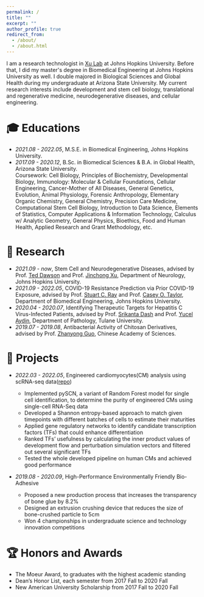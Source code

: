 ```yaml
---
permalink: /
title: ""
excerpt: ""
author_profile: true
redirect_from: 
  - /about/
  - /about.html
---
```


<!-- {% if site.google_scholar_stats_use_cdn %}
{% assign gsDataBaseUrl = "https://cdn.jsdelivr.net/gh/" | append: site.repository | append: "@" %}
{% else %}
{% assign gsDataBaseUrl = "https://raw.githubusercontent.com/" | append: site.repository | append: "/" %}
{% endif %}
{% assign url = gsDataBaseUrl | append: "google-scholar-stats/gs_data_shieldsio.json" %}
 -->
<span class='anchor' id='about-me'></span>

I am a research technologist in [Xu Lab](https://www.google.com/url?sa=t&rct=j&q=&esrc=s&source=web&cd=&cad=rja&uact=8&ved=2ahUKEwjH3YHT-NT7AhWRFlkFHYZ1AxEQFnoECA8QAQ&url=https%3A%2F%2Fwww.thedawsonlab.org%2Fxu-lab&usg=AOvVaw3F6lBSVAg4-9sYeryqWfr5) at Johns Hopkins University. Before that, I did my master's degree in Biomedical Engineering at Johns Hopkins University as well. I double majored in Biological Sciences and Global Health during my undergraduate at Arizona State University. My current research interests include development and stem cell biology, translational and regenerative medicine, neurodegenerative diseases, and cellular engineering.
<!-- My research interest includes neural machine translation and computer vision. I have published more than 100 papers at the top international AI conferences with total <a href='https://scholar.google.com/citations?user=DhtAFkwAAAAJ'>google scholar citations <strong><span id='total_cit'>260000+</span></strong></a> (You can also use google scholar badge <a href='https://scholar.google.com/citations?user=DhtAFkwAAAAJ'><img src="https://img.shields.io/endpoint?url={{ url | url_encode }}&logo=Google%20Scholar&labelColor=f6f6f6&color=9cf&style=flat&label=citations"></a>). -->


<!-- # 🔥 News
- *2021.08*: &nbsp; . 
- *2021.06*: &nbsp; Graduated from Zhejiang University.  -->

<!-- # 📝 Publications 

<div class='paper-box'><div class='paper-box-image'><div><div class="badge">CVPR 2016</div><img src='images/500x300.png' alt="sym" width="100%"></div></div>
<div class='paper-box-text' markdown="1">

[Deep Residual Learning for Image Recognition](https://openaccess.thecvf.com/content_cvpr_2016/papers/He_Deep_Residual_Learning_CVPR_2016_paper.pdf)

**Kaiming He**, Xiangyu Zhang, Shaoqing Ren, Jian Sun

[**Project**](https://scholar.google.com/citations?view_op=view_citation&hl=zh-CN&user=DhtAFkwAAAAJ&citation_for_view=DhtAFkwAAAAJ:ALROH1vI_8AC) <strong><span class='show_paper_citations' data='DhtAFkwAAAAJ:ALROH1vI_8AC'></span></strong>
- Lorem ipsum dolor sit amet, consectetur adipiscing elit. Vivamus ornare aliquet ipsum, ac tempus justo dapibus sit amet. 
</div>
</div>

- [Lorem ipsum dolor sit amet, consectetur adipiscing elit. Vivamus ornare aliquet ipsum, ac tempus justo dapibus sit amet](https://github.com), A, B, C, **CVPR 2020** -->

# 🎓 Educations
- *2021.08 - 2022.05*, M.S.E. in Biomedical Engineering, Johns Hopkins University.  
- *2017.09 - 2020.12*, B.Sc. in Biomedical Sciences & B.A. in Global Health, Arizona State University.   
  Coursework: Cell Biology, Principles of Biochemistry, Developmental Biology, Immunology: Molecular & Cellular Foundations, Cellular Engineering, Cancer-Mother of All Diseases, General Genetics, Evolution, Animal Physiology, Forensic Anthropology, Elementary Organic Chemistry, General Chemistry, Precision Care Medicine, Computational Stem Cell Biology, Introduction to Data Science, Elements of Statistics, Computer Applications & Information Technology, Calculus w/ Analytic Geometry, General Physics, Bioethics, Food and Human Health, Applied Research and Grant Methodology, etc.

# 🧬 Research
- *2021.09 - now*, Stem Cell and Neurodegenerative Diseases, advised by Prof. [Ted Dawson](https://www.hopkinsmedicine.org/profiles/details/ted-dawson) and Prof. [Jinchong Xu](https://www.hopkinsmedicine.org/profiles/details/jinchong-xu), Department of Neurology, Johns Hopkins University.
- *2021.09 - 2022.05*, COVID-19 Resistance Prediction via Prior COVID-19 Exposure, advised by Prof. [Stuart C. Ray](https://www.hopkinsmedicine.org/profiles/details/stuart-ray) and Prof. [Casey O. Taylor](https://www.hopkinsmedicine.org/profiles/details/casey-taylor), Department of Biomedical Engineering, Johns Hopkins University.
- *2020.04 - 2020.07*, Identifying Therapeutic Targets for Hepatitis C Virus-Infected Patients, advised by Prof. [Srikanta Dash](https://medicine.tulane.edu/departments/pathology-laboratory-medicine-tulane-cancer-center-debakey/faculty/srikanta-dash-phd) and Prof. [Yucel Aydin](https://scholar.google.com/citations?user=6WkZg4EAAAAJ&hl=en), Department of Pathology, Tulane University.
- *2019.07 - 2019.08*, Antibacterial Activity of Chitosan Derivatives, advised by Prof. [Zhanyong Guo](https://www.researchgate.net/profile/Zhanyong-Guo-2), Chinese Academy of Sciences.

# 🎨 Projects
- *2022.03 - 2022.05*, Engineered cardiomyocytes(CM) analysis using scRNA-seq data([repo](https://github.com/ychen739/Engineered-Cardiomyocytes-Analysis-Using-scRNA-Seq-Data))
    - Implemented pySCN, a variant of Random Forest model for single cell identification, to determine the purity of engineered CMs using single-cell RNA-Seq data
    - Developed a Shannon entropy-based approach to match given timepoints with different batches of cells to estimate their maturities
    - Applied gene regulatory networks to identify candidate transcription factors (TFs) that could enhance differentiation
    - Ranked TFs’ usefulness by calculating the inner product values of development flow and perturbation simulation vectors and filtered out several significant TFs
    - Tested the whole developed pipeline on human CMs and achieved good performance

- *2019.08 - 2020.09*, High-Performance Environmentally Friendly Bio-Adhesive  
    - Proposed a new production process that increases the transparency of bone glue by 8.2%
    - Designed an extrusion crushing device that reduces the size of bone-crushed particle to 5cm
    - Won 4 championships in undergraduate science and technology innovation competitions


 
<!-- # 🏢 Internships
- *2021.03*, Lorem ipsum dolor sit amet, consectetur adipiscing elit. Vivamus ornare aliquet ipsum, ac tempus justo dapibus sit amet.   -->

# 🏆 Honors and Awards
-	The Moeur Award, to graduates with the highest academic standing
-	Dean’s Honor List, each semester from 2017 Fall to 2020 Fall
-	New American University Scholarship from 2017 Fall to 2020 Fall

<!-- - *2021.09* Lorem ipsum dolor sit amet, consectetur adipiscing elit. Vivamus ornare aliquet ipsum, ac tempus justo dapibus sit amet. 
 -->
